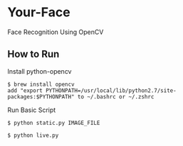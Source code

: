 # Your-Face
Face Recognition Using OpenCV


## How to Run

Install python-opencv

    $ brew install opencv
    add "export PYTHONPATH=/usr/local/lib/python2.7/site-packages:$PYTHONPATH" to ~/.bashrc or ~/.zshrc
    
    
Run Basic Script

    $ python static.py IMAGE_FILE
    
    $ python live.py
    
